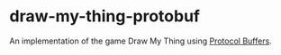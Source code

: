 # draw-my-thing-protobuf
An implementation of the game Draw My Thing using [Protocol Buffers](https://developers.google.com/protocol-buffers/).
